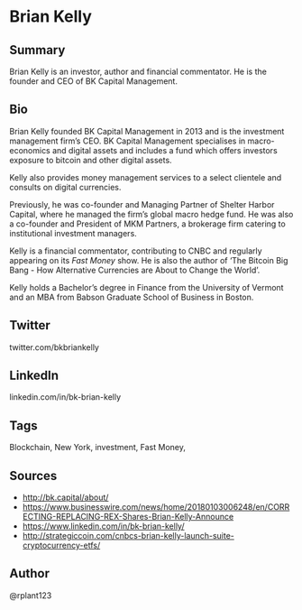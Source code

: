 # Brian Kelly

## Summary
Brian Kelly is an investor, author and financial commentator. He is the founder and CEO of BK Capital Management. 

## Bio
Brian Kelly founded BK Capital Management in 2013 and is the investment management firm’s CEO. BK Capital Management specialises in macro-economics and digital assets and includes a fund which offers investors exposure to bitcoin and other digital assets. 

Kelly also provides money management services to a select clientele and consults on digital currencies.

Previously, he was co-founder and Managing Partner of Shelter Harbor Capital, where he managed the firm’s global macro hedge fund. He was also a co-founder and President of MKM Partners, a brokerage firm catering to institutional investment managers.

Kelly is a financial commentator, contributing to CNBC and regularly appearing on its *Fast Money* show. He is also the author of ‘The Bitcoin Big Bang - How Alternative Currencies are About to Change the World’. 

Kelly holds a Bachelor’s degree in Finance from the University of Vermont and an MBA from Babson Graduate School of Business in Boston.

## Twitter
twitter.com/bkbriankelly

## LinkedIn
linkedin.com/in/bk-brian-kelly

## Tags
Blockchain, New York, investment, Fast Money, 

## Sources
- http://bk.capital/about/
- https://www.businesswire.com/news/home/20180103006248/en/CORRECTING-REPLACING-REX-Shares-Brian-Kelly-Announce
- https://www.linkedin.com/in/bk-brian-kelly/
- http://strategiccoin.com/cnbcs-brian-kelly-launch-suite-cryptocurrency-etfs/

## Author
@rplant123

